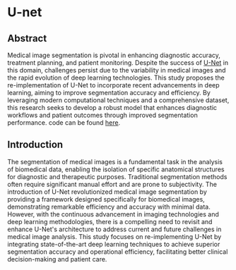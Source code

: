 # U-net
## Abstract
Medical image segmentation is pivotal in enhancing diagnostic accuracy, treatment planning, and patient monitoring. Despite the success of [U-Net](DBLP:journals/corr/RonnebergerFB15) in this domain, challenges persist due to the variability in medical images and the rapid evolution of deep learning technologies. This study proposes the re-implementation of U-Net to incorporate recent advancements in deep learning, aiming to improve segmentation accuracy and efficiency. By leveraging modern computational techniques and a comprehensive dataset, this research seeks to develop a robust model that enhances diagnostic workflows and patient outcomes through improved segmentation performance. code can be found [here](https://github.com/ECE176/U-net).

## Introduction
The segmentation of medical images is a fundamental task in the analysis of biomedical data, enabling the isolation of specific anatomical structures for diagnostic and therapeutic purposes. Traditional segmentation methods often require significant manual effort and are prone to subjectivity. The introduction of U-Net revolutionized medical image segmentation by providing a framework designed specifically for biomedical images, demonstrating remarkable efficiency and accuracy with minimal data. However, with the continuous advancement in imaging technologies and deep learning methodologies, there is a compelling need to revisit and enhance U-Net's architecture to address current and future challenges in medical image analysis. This study focuses on re-implementing U-Net by integrating state-of-the-art deep learning techniques to achieve superior segmentation accuracy and operational efficiency, facilitating better clinical decision-making and patient care.
